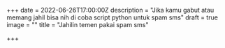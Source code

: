 +++
date = 2022-06-26T17:00:00Z
description = "Jika kamu gabut atau memang jahil bisa nih di coba script python untuk spam sms"
draft = true
image = ""
title = "Jahilin temen pakai spam sms"

+++
